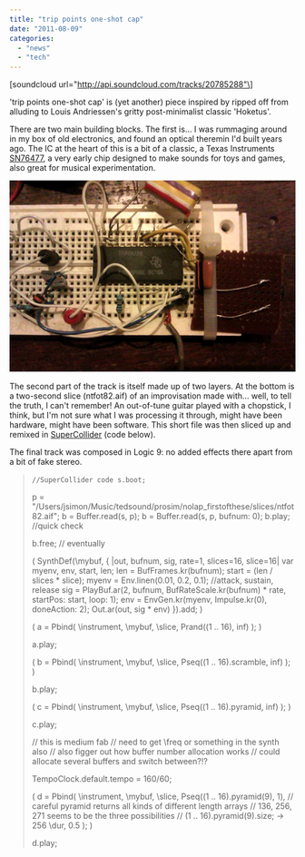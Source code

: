 ```yaml
---
title: "trip points one-shot cap"
date: "2011-08-09"
categories: 
  - "news"
  - "tech"
---
```


\[soundcloud url="http://api.soundcloud.com/tracks/20785288"\]

'trip points one-shot cap' is (yet another) piece inspired by ripped off from alluding to Louis Andriessen's gritty post-minimalist classic 'Hoketus'.

There are two main building blocks. The first is… I was rummaging around in my box of old electronics, and found an optical theremin I'd built years ago. The IC at the heart of this is a bit of a classic, a Texas Instruments [SN76477](http://en.wikipedia.org/wiki/Texas_Instruments_SN76477 "http://en.wikipedia.org/wiki/Texas_Instruments_SN76477"), a very early chip designed to make sounds for toys and games, also great for musical experimentation.

[![](images/sn76477.png "sn76477")](http://tedthetrumpet.files.wordpress.com/2011/08/sn76477.png)

The second part of the track is itself made up of two layers. At the bottom is a two-second slice (ntfot82.aif) of an improvisation made with… well, to tell the truth, I can't remember! An out-of-tune guitar played with a chopstick, I think, but I'm not sure what I was processing it through, might have been hardware, might have been software. This short file was then sliced up and remixed in [SuperCollider](http://supercollider.sourceforge.net/ "http://supercollider.sourceforge.net/") (code below).

The final track was composed in Logic 9: no added effects there apart from a bit of fake stereo.

> `//SuperCollider code s.boot;`
> 
> p = "/Users/jsimon/Music/tedsound/prosim/nolap\_firstofthese/slices/ntfot82.aif"; b = Buffer.read(s, p); b = Buffer.read(s, p, bufnum: 0); b.play; //quick check
> 
> b.free; // eventually
> 
> ( SynthDef(\\mybuf, { |out, bufnum, sig, rate=1, slices=16, slice=16| var myenv, env, start, len; len = BufFrames.kr(bufnum); start = (len / slices \* slice); myenv = Env.linen(0.01, 0.2, 0.1); //attack, sustain, release sig = PlayBuf.ar(2, bufnum, BufRateScale.kr(bufnum) \* rate, startPos: start, loop: 1); env = EnvGen.kr(myenv, Impulse.kr(0), doneAction: 2); Out.ar(out, sig \* env) }).add; )
> 
> ( a = Pbind( \\instrument, \\mybuf, \\slice, Prand((1 .. 16), inf) ); )
> 
> a.play;
> 
> ( b = Pbind( \\instrument, \\mybuf, \\slice, Pseq((1 .. 16).scramble, inf) ); )
> 
> b.play;
> 
> ( c = Pbind( \\instrument, \\mybuf, \\slice, Pseq((1 .. 16).pyramid, inf) ); )
> 
> c.play;
> 
> // this is medium fab // need to get \\freq or something in the synth also // also figger out how buffer number allocation works // could allocate several buffers and switch between?!?
> 
> TempoClock.default.tempo = 160/60;
> 
> ( d = Pbind( \\instrument, \\mybuf, \\slice, Pseq((1 .. 16).pyramid(9), 1), // careful pyramid returns all kinds of different length arrays // 136, 256, 271 seems to be the three possibilities // (1 .. 16).pyramid(9).size; -> 256 \\dur, 0.5 ); )
> 
> d.play;
